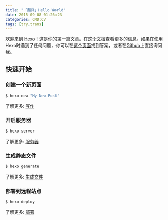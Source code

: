 ```yaml
---
title: "「翻译」Hello World"
date: 2015-09-08 01:26:23
categories: CMD:CV
tags: [try,trans]
---
```

  欢迎来到 [Hexo](https://hexo.io)！这是你的第一篇文章。在[这个文档](//hexo.io/docs/)查看更多的信息。如果在使用Hexo时遇到了任何问题，你可以在[这个页面](//hexo.io/docs/troubleshooting.html)找到答案，或者在[Github](https://github.com/hexojs/hexo/issues)上直接询问我。
  <!--more-->
## 快速开始
### 创建一个新页面
``` bash
$ hexo new "My New Post"
```

了解更多: [写作](//hexo.io/docs/writing.html)

### 开启服务器

``` bash
$ hexo server
```

了解更多: [服务器](//hexo.io/docs/server.html)

### 生成静态文件

``` bash
$ hexo generate
```

了解更多: [生成文件](//hexo.io/docs/generating.html)

### 部署到远程站点

``` bash
$ hexo deploy
```

了解更多: [部署](//hexo.io/docs/deployment.html)
